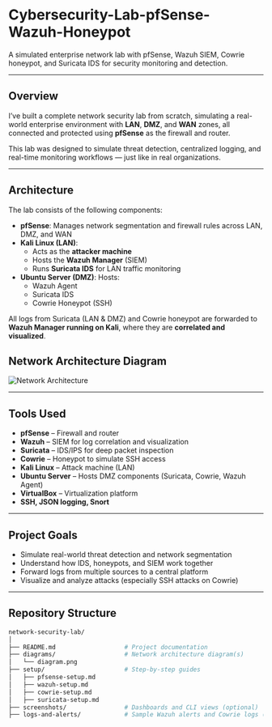 # Cybersecurity-Lab-pfSense-Wazuh-Honeypot
A simulated enterprise network lab with pfSense, Wazuh SIEM, Cowrie honeypot, and Suricata IDS for security monitoring and detection.

---

##  Overview

I’ve built a complete network security lab from scratch, simulating a real-world enterprise environment with **LAN**, **DMZ**, and **WAN** zones, all connected and protected using **pfSense** as the firewall and router.

This lab was designed to simulate threat detection, centralized logging, and real-time monitoring workflows — just like in real organizations.

---

## Architecture

The lab consists of the following components:

- **pfSense**: Manages network segmentation and firewall rules across LAN, DMZ, and WAN
- **Kali Linux (LAN)**: 
  - Acts as the **attacker machine**
  - Hosts the **Wazuh Manager** (SIEM)
  - Runs **Suricata IDS** for LAN traffic monitoring
- **Ubuntu Server (DMZ)**: Hosts:
  - Wazuh Agent
  -  Suricata IDS
  -  Cowrie Honeypot (SSH)

All logs from Suricata (LAN & DMZ) and Cowrie honeypot are forwarded to **Wazuh Manager running on Kali**, where they are **correlated and visualized**.
## Network Architecture Diagram

![Network Architecture](diagrams/lab-diagram.png)

---

##  Tools Used

- **pfSense** – Firewall and router
- **Wazuh** – SIEM for log correlation and visualization
- **Suricata** – IDS/IPS for deep packet inspection
- **Cowrie** – Honeypot to simulate SSH access
- **Kali Linux** – Attack machine (LAN)
- **Ubuntu Server** – Hosts DMZ components (Suricata, Cowrie, Wazuh Agent)
- **VirtualBox** – Virtualization platform
- **SSH, JSON logging, Snort**

---

## Project Goals

-  Simulate real-world threat detection and network segmentation
-  Understand how IDS, honeypots, and SIEM work together
-  Forward logs from multiple sources to a central platform
-  Visualize and analyze attacks (especially SSH attacks on Cowrie)

---

## Repository Structure

```bash
network-security-lab/
│
├── README.md                   # Project documentation
├── diagrams/                   # Network architecture diagram(s)
│   └── diagram.png
├── setup/                      # Step-by-step guides
│   ├── pfsense-setup.md
│   ├── wazuh-setup.md
│   ├── cowrie-setup.md
│   ├── suricata-setup.md
├── screenshots/                # Dashboards and CLI views (optional)
├── logs-and-alerts/            # Sample Wazuh alerts and Cowrie logs (optional)
